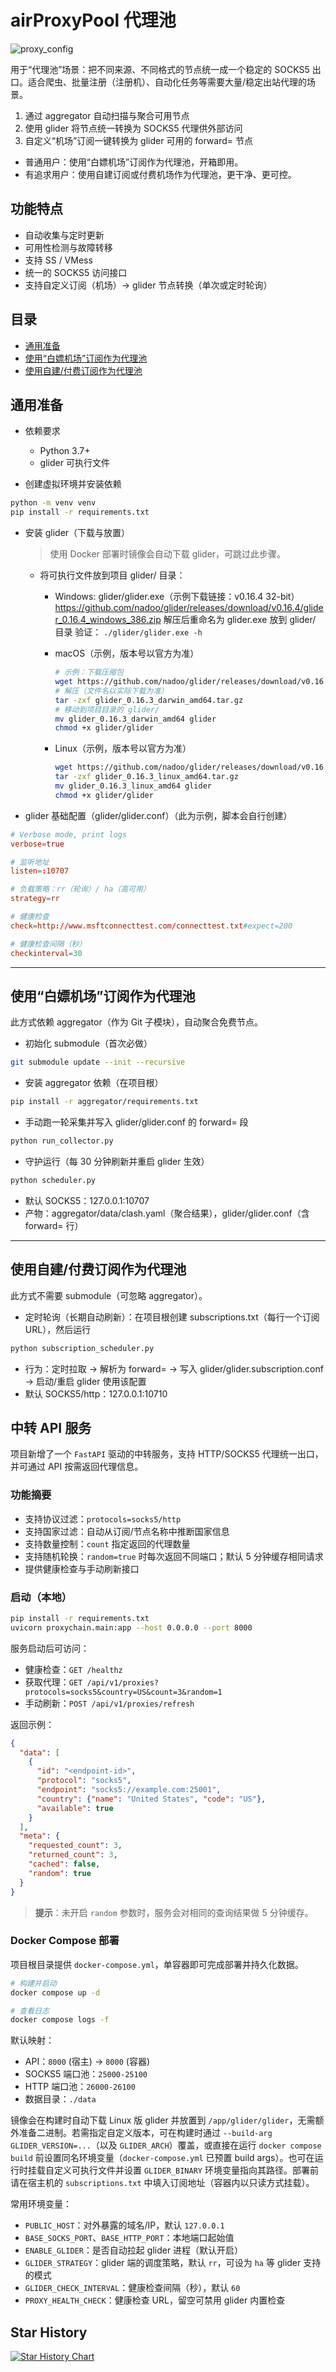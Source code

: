 # airProxyPool 代理池
![proxy_config](docs/images/use.png)


用于“代理池”场景：把不同来源、不同格式的节点统一成一个稳定的 SOCKS5 出口。适合爬虫、批量注册（注册机）、自动化任务等需要大量/稳定出站代理的场景。

1) 通过 aggregator 自动扫描与聚合可用节点
2) 使用 glider 将节点统一转换为 SOCKS5 代理供外部访问
3) 自定义“机场”订阅一键转换为 glider 可用的 forward= 节点

- 普通用户：使用“白嫖机场”订阅作为代理池，开箱即用。
- 有追求用户：使用自建订阅或付费机场作为代理池，更干净、更可控。

## 功能特点

- 自动收集与定时更新
- 可用性检测与故障转移
- 支持 SS / VMess
- 统一的 SOCKS5 访问接口
- 支持自定义订阅（机场）→ glider 节点转换（单次或定时轮询）

## 目录
- [通用准备](#通用准备)
- [使用“白嫖机场”订阅作为代理池](#建议小白使用白嫖机场订阅作为代理池)
- [使用自建/付费订阅作为代理池](#有追求使用自建付费订阅作为代理池)

## 通用准备

- 依赖要求
  - Python 3.7+
  - glider 可执行文件

- 创建虚拟环境并安装依赖
```bash
python -m venv venv
pip install -r requirements.txt
```

- 安装 glider（下载与放置）

  > 使用 Docker 部署时镜像会自动下载 glider，可跳过此步骤。

  - 将可执行文件放到项目 glider/ 目录：
    - Windows: glider/glider.exe（示例下载链接：v0.16.4 32-bit）
      https://github.com/nadoo/glider/releases/download/v0.16.4/glider_0.16.4_windows_386.zip
      解压后重命名为 glider.exe 放到 glider/ 目录
      验证： `./glider/glider.exe -h`

    - macOS（示例，版本号以官方为准）
      ```bash
      # 示例：下载压缩包
      wget https://github.com/nadoo/glider/releases/download/v0.16.3/glider_0.16.3_macos_amd64.tar.gz
      # 解压（文件名以实际下载为准）
      tar -zxf glider_0.16.3_darwin_amd64.tar.gz
      # 移动到项目目录的 glider/
      mv glider_0.16.3_darwin_amd64 glider
      chmod +x glider/glider
      ```

    - Linux（示例，版本号以官方为准）

      ```bash
      wget https://github.com/nadoo/glider/releases/download/v0.16.3/glider_0.16.3_linux_amd64.tar.gz
      tar -zxf glider_0.16.3_linux_amd64.tar.gz
      mv glider_0.16.3_linux_amd64 glider
      chmod +x glider/glider
      ```
- glider 基础配置（glider/glider.conf）（此为示例，脚本会自行创建）
```conf
# Verbose mode, print logs
verbose=true

# 监听地址
listen=:10707

# 负载策略：rr（轮询）/ ha（高可用）
strategy=rr

# 健康检查
check=http://www.msftconnecttest.com/connecttest.txt#expect=200

# 健康检查间隔（秒）
checkinterval=30
```

---

## 使用“白嫖机场”订阅作为代理池

此方式依赖 aggregator（作为 Git 子模块），自动聚合免费节点。

- 初始化 submodule（首次必做）
```bash
git submodule update --init --recursive
```
- 安装 aggregator 依赖（在项目根）
```bash
pip install -r aggregator/requirements.txt
```
- 手动跑一轮采集并写入 glider/glider.conf 的 forward= 段
```bash
python run_collector.py
```
- 守护运行（每 30 分钟刷新并重启 glider 生效）
```bash
python scheduler.py
```
- 默认 SOCKS5：127.0.0.1:10707
- 产物：aggregator/data/clash.yaml（聚合结果），glider/glider.conf（含 forward= 行）


---

## 使用自建/付费订阅作为代理池

此方式不需要 submodule（可忽略 aggregator）。
- 定时轮询（长期自动刷新）：在项目根创建 subscriptions.txt（每行一个订阅 URL），然后运行
```bash
python subscription_scheduler.py
```
- 行为：定时拉取 → 解析为 forward= → 写入 glider/glider.subscription.conf → 启动/重启 glider 使用该配置
- 默认 SOCKS5/http：127.0.0.1:10710

## 中转 API 服务

项目新增了一个 `FastAPI` 驱动的中转服务，支持 HTTP/SOCKS5 代理统一出口，并可通过 API 按需返回代理信息。

### 功能摘要
- 支持协议过滤：`protocols=socks5/http`
- 支持国家过滤：自动从订阅/节点名称中推断国家信息
- 支持数量控制：`count` 指定返回的代理数量
- 支持随机轮换：`random=true` 时每次返回不同端口；默认 5 分钟缓存相同请求
- 提供健康检查与手动刷新接口

### 启动（本地）
```bash
pip install -r requirements.txt
uvicorn proxychain.main:app --host 0.0.0.0 --port 8000
```

服务启动后可访问：
- 健康检查：`GET /healthz`
- 获取代理：`GET /api/v1/proxies?protocols=socks5&country=US&count=3&random=1`
- 手动刷新：`POST /api/v1/proxies/refresh`

返回示例：
```json
{
  "data": [
    {
      "id": "<endpoint-id>",
      "protocol": "socks5",
      "endpoint": "socks5://example.com:25001",
      "country": {"name": "United States", "code": "US"},
      "available": true
    }
  ],
  "meta": {
    "requested_count": 3,
    "returned_count": 3,
    "cached": false,
    "random": true
  }
}
```

> **提示**：未开启 `random` 参数时，服务会对相同的查询结果做 5 分钟缓存。

### Docker Compose 部署

项目根目录提供 `docker-compose.yml`，单容器即可完成部署并持久化数据。

```bash
# 构建并启动
docker compose up -d

# 查看日志
docker compose logs -f
```

默认映射：
- API：`8000` (宿主) → `8000` (容器)
- SOCKS5 端口池：`25000-25100`
- HTTP 端口池：`26000-26100`
- 数据目录：`./data`

镜像会在构建时自动下载 Linux 版 glider 并放置到 `/app/glider/glider`，无需额外准备二进制。若需指定自定义版本，可在构建时通过 `--build-arg GLIDER_VERSION=...`（以及 `GLIDER_ARCH`）覆盖，或直接在运行 `docker compose build` 前设置同名环境变量（`docker-compose.yml` 已预置 build args）。也可在运行时挂载自定义可执行文件并设置 `GLIDER_BINARY` 环境变量指向其路径。部署前请在宿主机的 `subscriptions.txt` 中填入订阅地址（容器内以只读方式挂载）。

常用环境变量：
- `PUBLIC_HOST`：对外暴露的域名/IP，默认 `127.0.0.1`
- `BASE_SOCKS_PORT`、`BASE_HTTP_PORT`：本地端口起始值
- `ENABLE_GLIDER`：是否自动拉起 glider 进程（默认开启）
- `GLIDER_STRATEGY`：glider 端的调度策略，默认 `rr`，可设为 `ha` 等 glider 支持的模式
- `GLIDER_CHECK_INTERVAL`：健康检查间隔（秒），默认 `60`
- `PROXY_HEALTH_CHECK`：健康检查 URL，留空可禁用 glider 内置检查

## Star History

[![Star History Chart](https://api.star-history.com/svg?repos=dreammis/airProxyPool&type=Date)](https://star-history.com/#dreammis/airProxyPool&Date)
